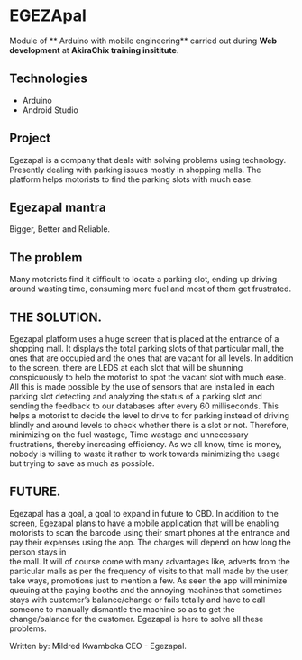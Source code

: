 # EGEZApal

Module of ** Arduino with mobile engineering**  carried out during **Web development** at **AkiraChix training insititute**.

## Technologies
* Arduino
* Android Studio

## Project 
Egezapal is a company that deals with solving problems using technology. Presently dealing with parking  issues mostly in shopping malls. The platform helps motorists to find the parking slots with much ease.

## Egezapal mantra
Bigger, Better and Reliable. 

## The problem 
Many motorists find it difficult to locate a parking slot, ending up driving around wasting time,  consuming more fuel and most of them get frustrated. 

## THE SOLUTION.
Egezapal platform uses a huge screen that is placed at the entrance of a shopping mall. It displays the  total parking slots of that particular mall, the ones that are occupied and the ones that are vacant for all  levels. In addition to the screen, there are LEDS at each slot that will be shunning conspicuously to help  the motorist to spot the vacant slot with much ease. All this is made possible by the use of sensors that  are installed in each parking slot detecting and analyzing the status of a parking slot and sending the  feedback to our databases after every 60 milliseconds. 
This helps a motorist to decide the level to drive to for parking instead of driving blindly and around levels to check whether there is a slot or not. Therefore, minimizing on the fuel wastage, Time wastage  and unnecessary frustrations, thereby increasing efficiency. As we all know, time is money, nobody is  willing to waste it rather to work towards minimizing the usage but trying to save as much as possible.  

## FUTURE. 
Egezapal has a goal, a goal to expand in future to CBD. In addition to the screen, Egezapal plans to have  a mobile application that will be enabling motorists to scan the barcode using their smart phones at the  entrance and pay their expenses using the app. The charges will depend on how long the person stays in  
the mall. It will of course come with many advantages like, adverts from the particular malls as per the  frequency of visits to that mall made by the user, take ways, promotions just to mention a few. As seen  the app will minimize queuing at the paying booths and the annoying machines that sometimes stays  with customer’s balance/change or fails totally and have to call someone to manually dismantle the  machine so as to get the change/balance for the customer. Egezapal is here to solve all these problems.


Written by: Mildred Kwamboka CEO - Egezapal. 
